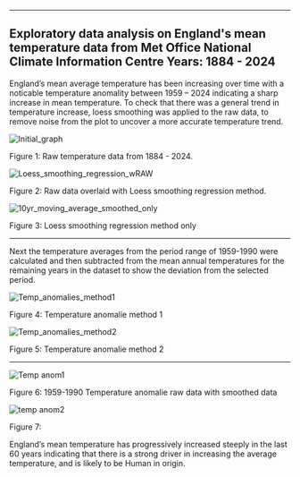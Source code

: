 -------------------------------------------------------------------------------------------------------------------
Exploratory data analysis on England's mean temperature data from Met Office National Climate Information Centre 
Years: 1884 - 2024 
-------------------------------------------------------------------------------------------------------------------
England’s mean average temperature has been increasing over time with a noticable temperature anomality between 1959 – 2024 indicating a sharp increase in mean temperature.
To check that there was a general trend in temperature increase, loess smoothing was applied to the raw data, to remove noise from the plot to uncover a more accurate temperature trend. 


![Initial_graph](https://github.com/user-attachments/assets/e35a9a5c-726c-4624-b6c7-38b0f5cb6c98)

Figure 1: Raw temperature data from 1884 - 2024.

![Loess_smoothing_regression_wRAW](https://github.com/user-attachments/assets/b7ce55bd-2516-418b-9741-8d43e4ec9356)

Figure 2: Raw data overlaid with Loess smoothing regression method.

![10yr_moving_average_smoothed_only](https://github.com/user-attachments/assets/3eb7f67f-6430-4a0b-9efd-46f2aa3beea1)

Figure 3: Loess smoothing regression method only

-------------------------------------------------------------------------------------------------------------------



Next the temperature averages from the period range of 1959-1990 were calculated and then subtracted from the mean annual temperatures for the remaining years in the dataset to show the deviation from the selected period.


![Temp_anomalies_method1](https://github.com/user-attachments/assets/51f8de9a-e55b-45f2-bb13-c50e88c6f7da)

Figure 4: Temperature anomalie method 1


![Temp_anomalies_method2](https://github.com/user-attachments/assets/65bd43d1-4379-465c-8098-81709bb4ed17)

Figure 5: Temperature anomalie method 2

-------------------------------------------------------------------------------------------------------------------

![Temp anom1](https://github.com/user-attachments/assets/11356a5d-a3c0-400f-be1a-607440c63f5b)


Figure 6: 1959-1990 Temperature anomalie raw data with smoothed data


![temp anom2](https://github.com/user-attachments/assets/0eea8cbc-1a7a-4a08-b798-7adc7f1a4140)

Figure 7:

England’s mean temperature has progressively increased steeply in the last 60 years indicating that there is a strong driver in increasing the average temperature, and is likely to be Human in origin.
